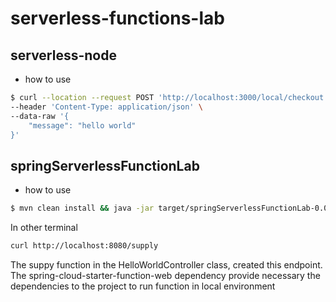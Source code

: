 # serverless-functions-lab

## serverless-node

* how to use

```bash
$ curl --location --request POST 'http://localhost:3000/local/checkout' \
--header 'Content-Type: application/json' \
--data-raw '{
    "message": "hello world"
}'
```

## springServerlessFunctionLab

* how to use

```bash
$ mvn clean install && java -jar target/springServerlessFunctionLab-0.0.1-SNAPSHOT.jar 
```

In other terminal

```bash
curl http://localhost:8080/supply
```

The suppy function in the HelloWorldController class, created this endpoint. 
The spring-cloud-starter-function-web dependency provide necessary the dependencies to the project to run function in local environment